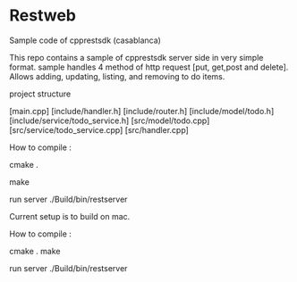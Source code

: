 # Restweb
Sample code of cpprestsdk (casablanca)


This repo contains a sample of cpprestsdk server side in very simple format.
sample handles 4 method of http request [put, get,post and delete].
Allows adding, updating, listing, and removing to do items.

project structure 

[main.cpp]
[include/handler.h]
[include/router.h]
[include/model/todo.h]
[include/service/todo_service.h]
[src/model/todo.cpp]
[src/service/todo_service.cpp]
[src/handler.cpp]


How to compile :

cmake .

make

run server 
./Build/bin/restserver

Current setup is to build on mac.
 
How to compile :

cmake .
make

run server 
./Build/bin/restserver
 

